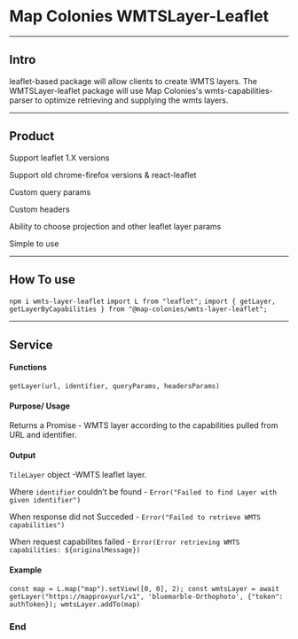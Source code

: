 # Map Colonies WMTSLayer-Leaflet

----
Intro
-------------

leaflet-based package will allow clients to create WMTS layers.
The WMTSLayer-leaflet package will use Map Colonies's wmts-capabilities-parser to optimize retrieving and supplying the wmts layers.

----
Product
-------------

Support leaflet 1.X versions

Support old chrome-firefox versions 
& react-leaflet

Custom query params

Custom headers

Ability to choose projection and other leaflet layer params

Simple to use

----
How To use
-------------
`npm i wmts-layer-leaflet`
`import L from "leaflet";`
`import { getLayer, getLayerByCapabilities } from "@map-colonies/wmts-layer-leaflet";`

----
Service
-------------
#### Functions
`getLayer(url, identifier, queryParams, headersParams)`

#### Purpose/ Usage

Returns a Promise - WMTS layer according to the capabilities pulled from URL and identifier.

#### Output
`TileLayer` object -WMTS leaflet layer.

Where `identifier` couldn’t be found - `Error("Failed to find Layer with given identifier")`

When response did not Succeded - `Error("Failed to retrieve WMTS capabilities")`

When request capabilites failed - `Error(Error retrieving WMTS capabilities: ${originalMessage})`


#### Example

`const map = L.map("map").setView([0, 0], 2);
const wmtsLayer = await getLayer("https://mapproxyurl/v1", 'bluemarble-Orthophoto', {"token": authToken});
wmtsLayer.addTo(map)`

### End
